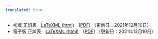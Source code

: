 ```yaml
---
translated: true
---
```

* 初版 正誤表　[LaTeXML (html)](firstEdition/)　([PDF](./firstEdition/firstEditionPDF.pdf)) （更新日：2021年12月10日）
* 電子版 正誤表　[LaTeXML (html)](e-pubEdition/)　([PDF](./e-pubEdition/e-pubEditionPDF.pdf)) （更新日：2021年12月10日）

